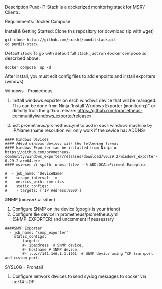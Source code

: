 Description
Pund-IT-Stack is a dockerized monitoring stack for MSRV Clients.

Requirements:
Docker Compose

Install & Getting Started:
Clone this repository (or download zip with wget)
 ```
git clone https://github.com/crashf/punditstack.git
cd pundit-stack
 ```
Default stack
To go with default full stack, just run docker compose as described above:
 ```
docker compose  up -d
 ```

 After install, you must edit config files to add enpoints and install exporters (windws)

Windows - Prometheus 
1. Install windows exporter on each windows device that will be managed. This can be done from Ninja "Install Windows Exporter (monitoring)" or directly from the github release: https://github.com/prometheus-community/windows_exporter/releases

2. Edit prometheus/prometheus.yml to add in each windows machine by IP/Name (name resolution will only work if the device has ADDNS)
 ```
#### Windows Devices
#### Added windows devices with the following format
#### Windows Exporter can be installed from Ninja or https://github.com/prometheus-community/windows_exporter/releases/download/v0.29.2/windows_exporter-0.29.2-arm64.exe
#### msiexec /i <path-to-msi-file> --% ADDLOCAL=FirewallException

#  - job_name: 'DeviceName'
#    scrape_interval: 1m
#    metrics_path: /metrics
#    static_configs:
#    - targets: ['IP Address:9200']
```

SNMP (network or other)
1. Configure SNMP on the device (google is your friend)
2. Configure the device in prometheus/prometheus.yml (SNMP_EXPORTER) and uncomment if nessessary
```
####SNMP Exporter
  - job_name: 'snmp_exporter'
    static_configs:
      - targets:
        #- ipaddress  # SNMP device.
        #- hostname # SNMP device.
        #- tcp://192.168.1.3:1161  # SNMP device using TCP transport and custom port.
```

SYSLOG - Promtail
1. Configure network devices to send syslog messages to docker vm ip:514 UDP


